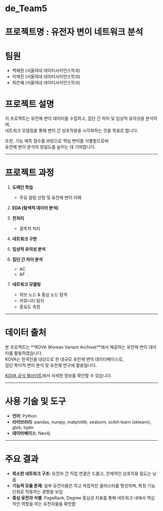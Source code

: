 # de_Team5

# 프로젝트명 : 유전자 변이 네트워크 분석


# 팀원
- 백채원 (서울여대 데이터사이언스학과)
- 이재진 (서울여대 데이터사이언스학과)
- 최은혜 (서울여대 데이터사이언스학과)


# 프로젝트 설명
이 프로젝트는 유전체 변이 데이터를 수집하고, 집단 간 차이 및 임상적 유의성을 분석하며,  
네트워크 모델링을 통해 변이 간 상호작용을 시각화하는 것을 목표로 합니다.

또한, 기능 예측 점수를 바탕으로 핵심 변이를 식별함으로써  
유전체 변이 분석의 정밀도를 높이는 데 기여합니다.

---

# 프로젝트 과정
1. **도메인 학습**  
   - 주요 컬럼 선정 및 유전체 변이 이해  

2. **EDA (탐색적 데이터 분석)**  

3. **전처리**  
   - 결측치 처리  

4. **네트워크 구현**  

5. **임상적 유의성 분석**  

6. **집단 간 차이 분석**
   - AC
   - AF

7. **네트워크 모델링**  
   - 허브 노드 & 중심 노드 탐색  
   - 커뮤니티 탐지  
   - 중요도 측정  

---

# 데이터 출처
본 프로젝트는 **KOVA (Korean Variant Archive)**에서 제공하는 유전체 변이 데이터를 활용하였습니다.  
KOVA는 한국인을 대상으로 한 대규모 유전체 변이 데이터베이스로,  
집단 특이적 변이 분석 및 유전체 연구에 활용됩니다.  

[KOVA 공식 웹사이트](https://www.kobic.re.kr/kova/)에서 자세한 정보를 확인할 수 있습니다.

---

# 사용 기술 및 도구
- **언어**: Python  
- **라이브러리**: pandas, numpy, matplotlib, seaborn, scikit-learn (sklearn), glob, tqdm  
- **데이터베이스**: Neo4j  

---

# 주요 결과
- **희소한 네트워크 구조**: 유전자 간 직접 연결은 드물고, 전체적인 상호작용 밀도는 낮음  
- **기능적 모듈 존재**: 일부 유전자들은 작고 독립적인 클러스터를 형성하며, 특정 기능 단위로 작동하는 경향을 보임  
- **중심 유전자 식별**: PageRank, Degree 중심성 지표를 통해 네트워크 내에서 핵심적인 역할을 하는 유전자들을 확인함  


